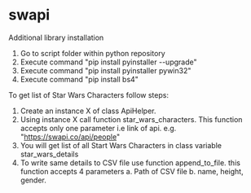 # swapi
Additional library installation
1. Go to script folder within python repository
2. Execute command "pip install pyinstaller --upgrade"
3. Execute command "pip install pyinstaller pywin32"
4. Execute command "pip install bs4"


To get list of Star Wars Characters follow steps:
1. Create an instance X of class ApiHelper. 
2. Using instance X call function star_wars_characters. This function accepts only one parameter i.e link of api. e.g. "https://swapi.co/api/people" 
3. You will get list of all Start Wars Characters in class variable star_wars_details
4. To write same details to CSV file use function append_to_file. this function accepts 4 parameters 
	a. Path of CSV file
	b. name, height, gender.
